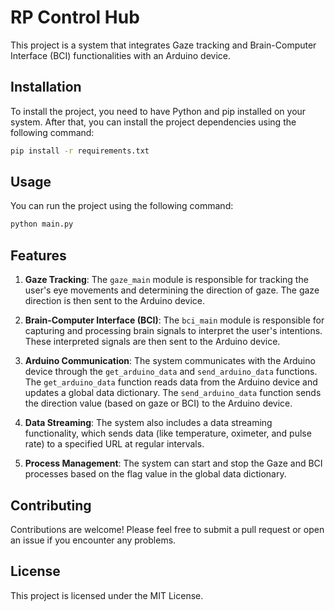 
# RP Control Hub

This project is a system that integrates Gaze tracking and Brain-Computer Interface (BCI) functionalities with an Arduino device.

## Installation

To install the project, you need to have Python and pip installed on your system. After that, you can install the project dependencies using the following command:

```bash
pip install -r requirements.txt
```

## Usage

You can run the project using the following command:

```bash
python main.py
```

## Features

1. **Gaze Tracking**: The `gaze_main` module is responsible for tracking the user's eye movements and determining the direction of gaze. The gaze direction is then sent to the Arduino device.

2. **Brain-Computer Interface (BCI)**: The `bci_main` module is responsible for capturing and processing brain signals to interpret the user's intentions. These interpreted signals are then sent to the Arduino device.

3. **Arduino Communication**: The system communicates with the Arduino device through the `get_arduino_data` and `send_arduino_data` functions. The `get_arduino_data` function reads data from the Arduino device and updates a global data dictionary. The `send_arduino_data` function sends the direction value (based on gaze or BCI) to the Arduino device.

4. **Data Streaming**: The system also includes a data streaming functionality, which sends data (like temperature, oximeter, and pulse rate) to a specified URL at regular intervals.

5. **Process Management**: The system can start and stop the Gaze and BCI processes based on the flag value in the global data dictionary.


## Contributing

Contributions are welcome! Please feel free to submit a pull request or open an issue if you encounter any problems.


## License

This project is licensed under the MIT License.

